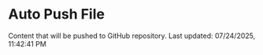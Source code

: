 # Auto Push File

Content that will be pushed to GitHub repository.
Last updated: 07/24/2025, 11:42:41 PM
